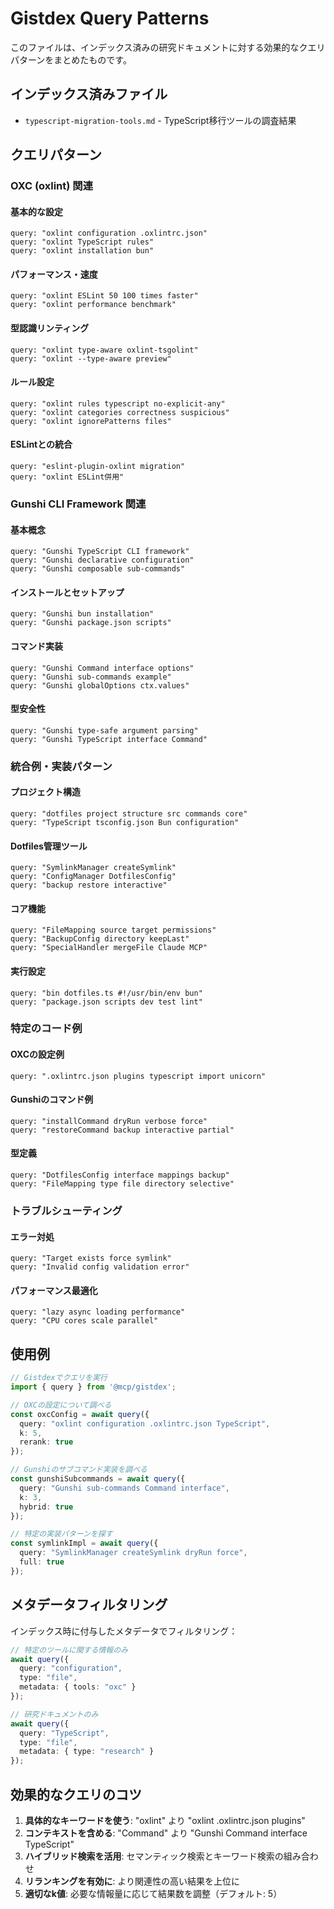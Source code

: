 # Gistdex Query Patterns

このファイルは、インデックス済みの研究ドキュメントに対する効果的なクエリパターンをまとめたものです。

## インデックス済みファイル
- `typescript-migration-tools.md` - TypeScript移行ツールの調査結果

## クエリパターン

### OXC (oxlint) 関連

#### 基本的な設定
```
query: "oxlint configuration .oxlintrc.json"
query: "oxlint TypeScript rules"
query: "oxlint installation bun"
```

#### パフォーマンス・速度
```
query: "oxlint ESLint 50 100 times faster"
query: "oxlint performance benchmark"
```

#### 型認識リンティング
```
query: "oxlint type-aware oxlint-tsgolint"
query: "oxlint --type-aware preview"
```

#### ルール設定
```
query: "oxlint rules typescript no-explicit-any"
query: "oxlint categories correctness suspicious"
query: "oxlint ignorePatterns files"
```

#### ESLintとの統合
```
query: "eslint-plugin-oxlint migration"
query: "oxlint ESLint併用"
```

### Gunshi CLI Framework 関連

#### 基本概念
```
query: "Gunshi TypeScript CLI framework"
query: "Gunshi declarative configuration"
query: "Gunshi composable sub-commands"
```

#### インストールとセットアップ
```
query: "Gunshi bun installation"
query: "Gunshi package.json scripts"
```

#### コマンド実装
```
query: "Gunshi Command interface options"
query: "Gunshi sub-commands example"
query: "Gunshi globalOptions ctx.values"
```

#### 型安全性
```
query: "Gunshi type-safe argument parsing"
query: "Gunshi TypeScript interface Command"
```

### 統合例・実装パターン

#### プロジェクト構造
```
query: "dotfiles project structure src commands core"
query: "TypeScript tsconfig.json Bun configuration"
```

#### Dotfiles管理ツール
```
query: "SymlinkManager createSymlink"
query: "ConfigManager DotfilesConfig"
query: "backup restore interactive"
```

#### コア機能
```
query: "FileMapping source target permissions"
query: "BackupConfig directory keepLast"
query: "SpecialHandler mergeFile Claude MCP"
```

#### 実行設定
```
query: "bin dotfiles.ts #!/usr/bin/env bun"
query: "package.json scripts dev test lint"
```

### 特定のコード例

#### OXCの設定例
```
query: ".oxlintrc.json plugins typescript import unicorn"
```

#### Gunshiのコマンド例
```
query: "installCommand dryRun verbose force"
query: "restoreCommand backup interactive partial"
```

#### 型定義
```
query: "DotfilesConfig interface mappings backup"
query: "FileMapping type file directory selective"
```

### トラブルシューティング

#### エラー対処
```
query: "Target exists force symlink"
query: "Invalid config validation error"
```

#### パフォーマンス最適化
```
query: "lazy async loading performance"
query: "CPU cores scale parallel"
```

## 使用例

```typescript
// Gistdexでクエリを実行
import { query } from '@mcp/gistdex';

// OXCの設定について調べる
const oxcConfig = await query({
  query: "oxlint configuration .oxlintrc.json TypeScript",
  k: 5,
  rerank: true
});

// Gunshiのサブコマンド実装を調べる
const gunshiSubcommands = await query({
  query: "Gunshi sub-commands Command interface",
  k: 3,
  hybrid: true
});

// 特定の実装パターンを探す
const symlinkImpl = await query({
  query: "SymlinkManager createSymlink dryRun force",
  full: true
});
```

## メタデータフィルタリング

インデックス時に付与したメタデータでフィルタリング：

```typescript
// 特定のツールに関する情報のみ
await query({
  query: "configuration",
  type: "file",
  metadata: { tools: "oxc" }
});

// 研究ドキュメントのみ
await query({
  query: "TypeScript",
  type: "file", 
  metadata: { type: "research" }
});
```

## 効果的なクエリのコツ

1. **具体的なキーワードを使う**: "oxlint" より "oxlint .oxlintrc.json plugins"
2. **コンテキストを含める**: "Command" より "Gunshi Command interface TypeScript"
3. **ハイブリッド検索を活用**: セマンティック検索とキーワード検索の組み合わせ
4. **リランキングを有効に**: より関連性の高い結果を上位に
5. **適切なk値**: 必要な情報量に応じて結果数を調整（デフォルト: 5）